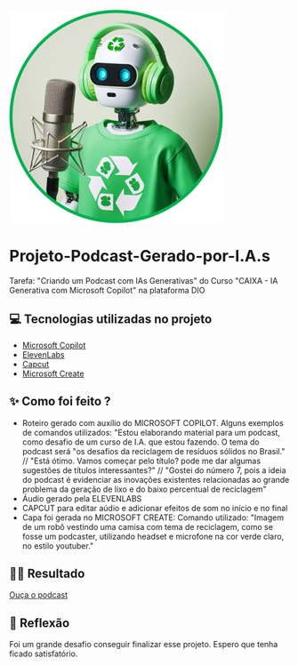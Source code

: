 ![ECOBOT](/ecobot3.png)

# Projeto-Podcast-Gerado-por-I.A.s
Tarefa: "Criando um Podcast com IAs Generativas" do Curso "CAIXA - IA Generativa com Microsoft Copilot" na plataforma DIO

## 💻 Tecnologias utilizadas no projeto

- [Microsoft Copilot](https://www.copilot.microsoft.com/)
- [ElevenLabs](https://elevenlabs.io/)
- [Capcut](https://www.capcut.com/pt-br/)
- [Microsoft Create](https://www.create.microsoft.com/pt-br/)

## ✨ Como foi feito ?

- Roteiro gerado com auxílio do MICROSOFT COPILOT. Alguns exemplos de comandos utilizados: "Estou elaborando material para um podcast, como desafio de um curso de I.A. que estou fazendo. O tema do podcast será "os desafios da reciclagem de resíduos sólidos no Brasil." // "Está ótimo. Vamos começar pelo título? pode me dar algumas sugestões de títulos interessantes?" // "Gostei do número 7, pois a ideia do podcast é evidenciar as inovações existentes relacionadas ao grande problema da geração de lixo e do baixo percentual de reciclagem"
- Áudio gerado pela ELEVENLABS
- CAPCUT para editar aúdio e adicionar efeitos de som no início e no final
- Capa foi gerada no MICROSOFT CREATE: Comando utilizado: "Imagem de um robô vestindo uma camisa com tema de reciclagem, como se fosse um podcaster, utilizando headset e microfone na cor verde claro, no estilo youtuber."

## 👨‍💻 Resultado

[Ouça o podcast](/EPISODIO_01editado.MP3)

## 💭 Reflexão 

Foi um grande desafio conseguir finalizar esse projeto. Espero que tenha ficado satisfatório.
